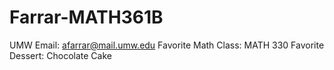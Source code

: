 # Farrar-MATH361B
UMW Email: afarrar@mail.umw.edu
Favorite Math Class: MATH 330
Favorite Dessert: Chocolate Cake
